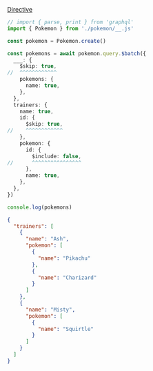 <div class="ExampleSnippet">
<a href="../../examples/generated/directive">Directive</a>

<!-- dprint-ignore-start -->
```ts twoslash
// import { parse, print } from 'graphql'
import { Pokemon } from './pokemon/__.js'

const pokemon = Pokemon.create()

const pokemons = await pokemon.query.$batch({
  ___: {
    $skip: true,
//  ^^^^^^^^^^^^
    pokemons: {
      name: true,
    },
  },
  trainers: {
    name: true,
    id: {
      $skip: true,
//    ^^^^^^^^^^^^
    },
    pokemon: {
      id: {
        $include: false,
//      ^^^^^^^^^^^^^^^^
      },
      name: true,
    },
  },
})

console.log(pokemons)
```
<!-- dprint-ignore-end -->

<!-- dprint-ignore-start -->
```json
{
  "trainers": [
    {
      "name": "Ash",
      "pokemon": [
        {
          "name": "Pikachu"
        },
        {
          "name": "Charizard"
        }
      ]
    },
    {
      "name": "Misty",
      "pokemon": [
        {
          "name": "Squirtle"
        }
      ]
    }
  ]
}
```
<!-- dprint-ignore-end -->

</div>
